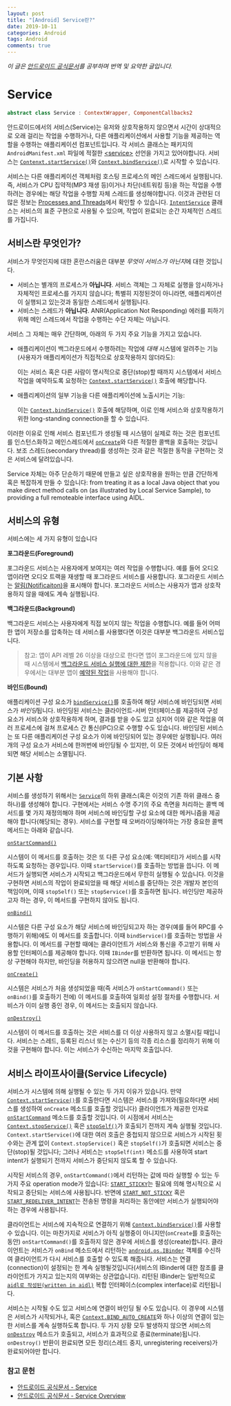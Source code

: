 ```yaml
---
layout: post
title: "[Android] Service란?"
date: 2019-10-11
categories: Android
tags: Android
comments: true
---
```


*이 글은 [안드로이드 공식문서](#참고-문헌)를 공부하며 번역 및 요약한 글입니다.*

# Service
```kotlin
abstract class Service : ContextWrapper, ComponentCallbacks2
```

안드로이드에서의 서비스(Service)는 유저와 상호작용하지 않으면서 시간이 상대적으로 오래 걸리는 작업을 수행하거나, 다른 애플리케이션에서 사용할 기능을 제공하는 역할을 수행하는 애플리케이션 컴포넌트입니다. 각 서비스 클래스는 패키지의 `AndroidManifest.xml` 파일에 적절한 [\<service\>](https://shinjekim.github.io/android/2019/10/10/Android-AndrodManifest%EC%97%90%EC%84%9C-service-%EC%86%8D%EC%84%B1%EC%9D%98-%EC%A2%85%EB%A5%98/) 선언을 가지고 있어야합니다. 서비스는 [`Contenxt.startService()`](https://developer.android.com/reference/kotlin/android/content/Context.html#startService(android.content.Intent))와 [`Context.bindService()`](https://developer.android.com/reference/kotlin/android/content/Context.html#bindService(android.content.Intent,%20android.content.ServiceConnection,%20kotlin.Int))로 시작할 수 있습니다.

서비스는 다른 애플리케이션 객체처럼 호스팅 프로세스의 메인 스레드에서 실행됩니다. 즉, 서비스가 CPU 집약적(MP3 재생 등)이거나 차단(네트워킹 등)을 하는 작업을 수행하려는 경우에는 해당 작업을 수행할 자체 스레드를 생성해야합니다. 이것과 관련된 더 많은 정보는 [Processes and Threads](https://developer.android.com/guide/topics/fundamentals/processes-and-threads.html)에서 확인할 수 있습니다. [`IntentService`](https://developer.android.com/reference/kotlin/android/app/IntentService.html) 클래스는 서비스의 표준 구현으로 사용될 수 있으며, 작업이 완료되는 순간 자체적인 스레드를 가집니다.

## 서비스란 무엇인가?
서비스가 무엇인지에 대한 혼란스러움은 대부분 *무엇이 서비스가 아닌지*에 대한 것입니다.
- 서비스는 별개의 프로세스가 **아닙니다**. 서비스 객체는 그 자체로 실행을 암시하거나 자체적인 프로세스를 가지지 않습니다; 특별히 지정된것이 아니라면, 애플리케이션이 실행되고 있는것과 동일한 스레드에서 실행됩니다.
- 서비스는 스레드가 **아닙니다**. ANR(Application Not Responding) 에러를 피하기 위해 메인 스레드에서 작업을 수행하는 수단 자체는 아닙니다.

서비스 그 자체는 매우 간단하며, 아래의 두 가지 주요 기능을 가지고 있습니다.
- 애플리케이션이 백그라운드에서 수행하려는 작업에 *대해* 시스템에 알려주는 기능(사용자가 애플리케이션가 직접적으로 상호작용하지 않더라도):
  
  이는 서비스 혹은 다른 사람이 명시적으로 중단(stop)할 때까지 시스템에서 서비스 작업을 예약하도록 요청하는 [`Context.startService()`](https://developer.android.com/reference/kotlin/android/content/Context.html#startService(android.content.Intent)) 호출에 해당합니다.
- 애플리케이션의 일부 기능을 다른 애플리케이션에 노출시키는 기능:
  
  이는 
[`Context.bindService()`](https://developer.android.com/reference/kotlin/android/content/Context.html#bindService(android.content.Intent,%20android.content.ServiceConnection,%20kotlin.Int)) 호출에 해당하며, 이로 인해 서비스와 상호작용하기 위한 long-standing connection을 할 수 있습니다.

이러한 이유로 인해 서비스 컴포넌트가 생성될 때 시스템이 실제로 하는 것은 컴포넌트를 인스턴스화하고 메인스레드에서 [`onCreate`](https://developer.android.com/reference/kotlin/android/app/Service.html#onCreate())와 다른 적절한 콜백을 호출하는 것입니다. 보조 스레드(secondary thread)를 생성하는 것과 같은 적절한 동작을 구현하는 것은 서비스에 달려있습니다.

Service 자체는 아주 단순하기 때문에 만들고 싶은 상호작용을 원하는 만큼 간단하게 혹은 복잡하게 만들 수 있습니다: from treating it as a local Java object that you make direct method calls on (as illustrated by Local Service Sample), to providing a full remoteable interface using AIDL.

## 서비스의 유형
서비스에는 세 가지 유형이 있습니다

**포그라운드(Foreground)**

포그라운드 서비스는 사용자에게 보여지는 여러 작업을 수행합니다. 예를 들어 오디오 앱이라면 오디오 트랙을 재생할 때 포그라운드 서비스를 사용합니다. 포그라운드 서비스는 [알림(Notificaiton)](https://developer.android.com/guide/topics/ui/notifiers/notifications.html)을 표시해야 합니다. 포그라운드 서비스는 사용자가 앱과 상호작용하지 않을 때에도 계속 실행됩니다.

**백그라운드(Background)**

백그라운드 서비스는 사용자에게 직접 보이지 않는 작업을 수행합니다. 예를 들어 어떠한 앱이 저장소를 압축하는 데 서비스를 사용했다면 이것은 대부분 백그라운드 서비스입니다. 
>참고: 앱이 API 레벨 26 이상을 대상으로 한다면 앱이 포그라운드에 있지 않을 때 시스템에서 [백그라운드 서비스 실행에 대한 제한](https://developer.android.com/about/versions/oreo/background.html)을 적용합니다. 이와 같은 경우에서는 대부분 앱이 [예약된 작업](https://developer.android.com/topic/performance/scheduling.html)을 사용해야 합니다.

**바인드(Bound)**

애플리케이션 구성 요소가 [`bindService()`](https://developer.android.com/reference/android/content/Context.html#bindService(android.content.Intent,%20android.content.ServiceConnection,%20int))를 호출하여 해당 서비스에 바인딩되면 서비스가 *바인딩*됩니다. 바인딩된 서비스는 클라이언트-서버 인터페이스를 제공하여 구성 요소가 서비스와 상호작용하게 하며, 결과를 받을 수도 있고 심지어 이와 같은 작업을 여러 프로세스에 걸쳐 프로세스 간 통신(IPC)으로 수행할 수도 있습니다. 바인딩된 서비스는 또 다른 애플리케이션 구성 요소가 이에 바인딩되어 있는 경우에만 실행됩니다. 여러 개의 구성 요소가 서비스에 한꺼번에 바인딩될 수 있지만, 이 모든 것에서 바인딩이 해제되면 해당 서비스는 소멸됩니다.

## 기본 사항
서비스를 생성하기 위해서는 [`Service`](https://developer.android.com/reference/android/app/Service.html)의 하위 클래스(혹은 이것의 기존 하위 클래스 중 하나)를 생성해야 합니다. 구현에서는 서비스 수명 주기의 주요 측면을 처리하는 콜백 메서드를 몇 가지 재정의해야 하며 서비스에 바인딩할 구성 요소에 대한 메커니즘을 제공해야 합니다(해당되는 경우). 서비스를 구현할 때 오버라이딩해야하는 가장 중요한 콜백 메서드는 아래와 같습니다.

[`onStartCommand()`](https://developer.android.com/reference/android/app/Service.html#onStartCommand(android.content.Intent,%20int,%20int))

시스템이 이 메서드를 호출하는 것은 또 다른 구성 요소(예: 액티비티)가 서비스를 시작하도록 요청하는 경우입니다. 이때 `startService()`를 호출하는 방법을 씁니다. 이 메서드가 실행되면 서비스가 시작되고 백그라운드에서 무한히 실행될 수 있습니다. 이것을 구현하면 서비스의 작업이 완료되었을 때 해당 서비스를 중단하는 것은 개발자 본인의 책임이며, 이때 `stopSelf()` 또는 `stopService()`를 호출하면 됩니다. 바인딩만 제공하고자 하는 경우, 이 메서드를 구현하지 않아도 됩니다.

[`onBind()`](https://developer.android.com/reference/android/app/Service.html#onBind(android.content.Intent))

시스템은 다른 구성 요소가 해당 서비스에 바인딩되고자 하는 경우(예를 들어 RPC를 수행하기 위해)에도 이 메서드를 호출합니다. 이때 `bindService()`를 호출하는 방법을 사용합니다. 이 메서드를 구현할 때에는 클라이언트가 서비스와 통신을 주고받기 위해 사용할 인터페이스를 제공해야 합니다. 이때 `IBinder`를 반환하면 됩니다. 이 메서드는 항상 구현해야 하지만, 바인딩을 허용하지 않으려면 null을 반환해야 합니다.

[`onCreate()`](https://developer.android.com/reference/android/app/Service.html#onCreate())

시스템은 서비스가 처음 생성되었을 때(즉 서비스가 `onStartCommand()` 또는 `onBind()`를 호출하기 전에) 이 메서드를 호출하여 일회성 설정 절차를 수행합니다. 서비스가 이미 실행 중인 경우, 이 메서드는 호출되지 않습니다.

[`onDestroy()`](https://developer.android.com/reference/android/app/Service.html#onDestroy())

시스템이 이 메서드를 호출하는 것은 서비스를 더 이상 사용하지 않고 소멸시킬 때입니다. 서비스는 스레드, 등록된 리스너 또는 수신기 등의 각종 리소스를 정리하기 위해 이것을 구현해야 합니다. 이는 서비스가 수신하는 마지막 호출입니다.

## 서비스 라이프사이클(Service Lifecycle)
서비스가 시스템에 의해 실행될 수 있는 두 가지 이유가 있습니다. 만약 [`Context.startService()`](https://developer.android.com/reference/kotlin/android/content/Context.html#startService(android.content.Intent))를 호출한다면 시스템은 서비스를 가져와(필요하다면 서비스를 생성하여 `onCreate` 메소드를 호출할 것입니다) 클라이언트가 제공한 인자로 [`onStartCommand`](https://developer.android.com/reference/kotlin/android/app/Service.html#onStartCommand(android.content.Intent,%20kotlin.Int,%20kotlin.Int)) 메소드를 호출할 것입니다. 이 시점에서 서비스는 [`Context.stopService()`](https://developer.android.com/reference/kotlin/android/content/Context.html#stopService(android.content.Intent)) 혹은 [`stopSelf()`](https://developer.android.com/reference/kotlin/android/app/Service.html#stopSelf())가 호출되기 전까지 계속 실행될 것입니다. `Context.startService()`에 대한 여러 호출은 중첩되지 않으므로 서비스가 시작된 횟수와는 관계 없이 `Context.stopService()` 혹은 `stopSelf()`가 호출되면 서비스는 중단(stop)될 것입니다; 그러나 서비스는 `stopSelf(int)` 메소드를 사용하여 start intent가 실행되기 전까지 서비스가 중단되지 않도록 할 수 있습니다. 

시작된 서비스의 경우, `onStartCommand()`에서 리턴하는 값에 따라 실행할 수 있는 두 가지 주요 operation mode가 있습니다: [`START_STICKY`](https://developer.android.com/reference/kotlin/android/app/Service.html#START_STICKY:kotlin.Int)는 필요에 의해 명시적으로 시작되고 중단되는 서비스에 사용됩니다. 반면에 [`START_NOT_STICKY`](https://developer.android.com/reference/kotlin/android/app/Service.html#START_NOT_STICKY:kotlin.Int) 혹은 [`START_REDELIVER_INTENT`](https://developer.android.com/reference/kotlin/android/app/Service.html#START_REDELIVER_INTENT:kotlin.Int)는 전송된 명령을 처리하는 동안에만 서비스가 실행되어야 하는 경우에 사용됩니다. 

클라이언트는 서비스에 지속적으로 연결하기 위해 [`Context.bindService()`](https://developer.android.com/reference/kotlin/android/content/Context.html#bindService(android.content.Intent,%20android.content.ServiceConnection,%20kotlin.Int))를 사용할 수 있습니다. 이는 마찬가지로 서비스가 아직 실행중이 아니지만(`onCreate`를 호출하는 동안) `onStartCommand()`를 호출하지 않은 경우에 서비스를 생성(create)합니다. 클라이언트는 서비스가 `onBind` 메소드에서 리턴하는 [`android.os.IBinder`](https://developer.android.com/reference/kotlin/android/os/IBinder.html) 객체를 수신하여 클라이언트가 다시 서비스를 호출할 수 있도록 해줍니다. 서비스는 연결(connection)이 설정되는 한 계속 실행될것입니다(서비스의 IBinder에 대한 참조를 클라이언트가 가지고 있는지의 여부와는 상관없습니다). 리턴된 IBinder는 일반적으로 [`aidl로 작성된(written in aidl)`](https://developer.android.com/guide/components/aidl.html) 복합 인터페이스(complex interface)로 리턴됩니다.

서비스는 시작될 수도 있고 서비스에 연결이 바인딩 될 수도 있습니다. 이 경우에 시스템은 서비스가 시작되거나, 혹은 [`Context.BIND_AUTO_CREATE`](https://developer.android.com/reference/kotlin/android/content/Context.html#BIND_AUTO_CREATE:kotlin.Int)와 하나 이상의 연결이 있는 한 서비스를 계속 실행하도록 합니다. 두 가지 상황 모두 발생하지 않으면 서비스의 [`onDestroy`](https://developer.android.com/reference/kotlin/android/app/Service.html#onDestroy()) 메소드가 호출되고, 서비스가 효과적으로 종료(terminate)됩니다. `onDestroy()` 반환이 완료되면 모든 정리(스레드 중지, unregistering receivers)가 완료되어야만 합니다.


### 참고 문헌
- [안드로이드 공식문서 - Service](https://developer.android.com/reference/kotlin/android/app/Service.html#WhatIsAService)
- [안드로이드 공식문서 - Service Overview](https://developer.android.com/guide/components/services#Choosing-service-thread)